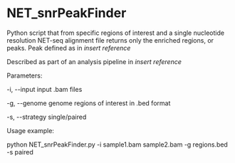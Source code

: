 # NET_snrPeakFinder

Python script that from specific regions of interest and a single nucleotide resolution NET-seq alignment file returns only the enriched regions, or peaks. Peak defined as in *insert reference*

Described as part of an analysis pipeline in *insert reference*

Parameters:

-i, --input	input .bam files

-g, --genome	genome regions of interest in .bed format

-s, --strategy	single/paired 


Usage example: 

python NET_snrPeakFinder.py -i sample1.bam sample2.bam -g regions.bed -s paired

